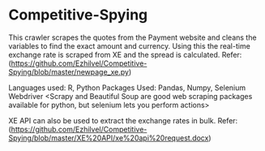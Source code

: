 # Competitive-Spying
This crawler scrapes the quotes from the Payment website and cleans the variables to find the exact amount and currency. 
Using this the real-time exchange rate is scraped from XE and the spread is calculated.
Refer: (https://github.com/Ezhilvel/Competitive-Spying/blob/master/newpage_xe.py)
  
  Languages used: R, Python
  Packages Used: Pandas, Numpy, Selenium Webdriver
   <Scrapy and Beautiful Soup are good web scraping packages available for python, but selenium lets you perform actions> 
 
XE API can also be used to extract the exchange rates in bulk. 
Refer: (https://github.com/Ezhilvel/Competitive-Spying/blob/master/XE%20API/xe%20api%20request.docx)

